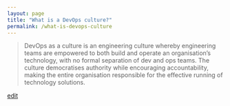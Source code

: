 ```yaml
---
layout: page
title: "What is a DevOps culture?"
permalink: /what-is-devops-culture
---
```


> DevOps as a culture is an engineering culture whereby engineering teams are empowered to both build and operate an organisation’s technology, with no formal separation of dev and ops teams. The culture democratises authority while encouraging accountability, making the entire organisation responsible for the effective running of technology solutions.

<p class="edit-term"><a href="https://github.com/and-digital/tech-definitions/blog/master/definitions/devops/devops-culture.md">edit</a></p>
